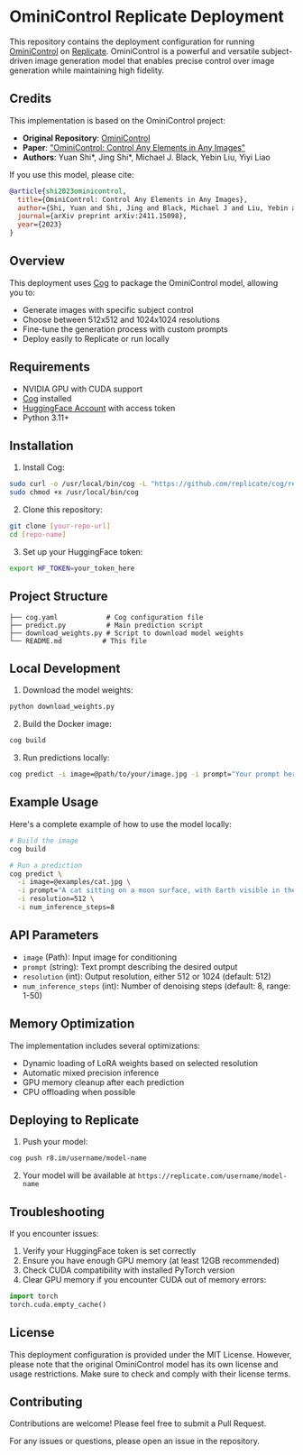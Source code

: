 # OminiControl Replicate Deployment

This repository contains the deployment configuration for running [OminiControl](https://github.com/Yuanshi9815/OminiControl) on [Replicate](https://replicate.com). OminiControl is a powerful and versatile subject-driven image generation model that enables precise control over image generation while maintaining high fidelity.

## Credits

This implementation is based on the OminiControl project:

- **Original Repository**: [OminiControl](https://github.com/Yuanshi9815/OminiControl)
- **Paper**: ["OminiControl: Control Any Elements in Any Images"](https://arxiv.org/abs/2411.15098)
- **Authors**: Yuan Shi*, Jing Shi*, Michael J. Black, Yebin Liu, Yiyi Liao

If you use this model, please cite:
```bibtex
@article{shi2023ominicontrol,
  title={OminiControl: Control Any Elements in Any Images},
  author={Shi, Yuan and Shi, Jing and Black, Michael J and Liu, Yebin and Liao, Yiyi},
  journal={arXiv preprint arXiv:2411.15098},
  year={2023}
}
```

## Overview

This deployment uses [Cog](https://github.com/replicate/cog) to package the OminiControl model, allowing you to:
- Generate images with specific subject control
- Choose between 512x512 and 1024x1024 resolutions
- Fine-tune the generation process with custom prompts
- Deploy easily to Replicate or run locally

## Requirements

- NVIDIA GPU with CUDA support
- [Cog](https://github.com/replicate/cog) installed
- [HuggingFace Account](https://huggingface.co/) with access token
- Python 3.11+

## Installation

1. Install Cog:
```bash
sudo curl -o /usr/local/bin/cog -L "https://github.com/replicate/cog/releases/latest/download/cog_$(uname -s)_$(uname -m)"
sudo chmod +x /usr/local/bin/cog
```

2. Clone this repository:
```bash
git clone [your-repo-url]
cd [repo-name]
```

3. Set up your HuggingFace token:
```bash
export HF_TOKEN=your_token_here
```

## Project Structure

```
├── cog.yaml            # Cog configuration file
├── predict.py          # Main prediction script
├── download_weights.py # Script to download model weights
└── README.md          # This file
```

## Local Development

1. Download the model weights:
```bash
python download_weights.py
```

2. Build the Docker image:
```bash
cog build
```

3. Run predictions locally:
```bash
cog predict -i image=@path/to/your/image.jpg -i prompt="Your prompt here" -i resolution=512
```

## Example Usage

Here's a complete example of how to use the model locally:

```bash
# Build the image
cog build

# Run a prediction
cog predict \
  -i image=@examples/cat.jpg \
  -i prompt="A cat sitting on a moon surface, with Earth visible in the background" \
  -i resolution=512 \
  -i num_inference_steps=8
```

## API Parameters

- `image` (Path): Input image for conditioning
- `prompt` (string): Text prompt describing the desired output
- `resolution` (int): Output resolution, either 512 or 1024 (default: 512)
- `num_inference_steps` (int): Number of denoising steps (default: 8, range: 1-50)

## Memory Optimization

The implementation includes several optimizations:
- Dynamic loading of LoRA weights based on selected resolution
- Automatic mixed precision inference
- GPU memory cleanup after each prediction
- CPU offloading when possible

## Deploying to Replicate

1. Push your model:
```bash
cog push r8.im/username/model-name
```

2. Your model will be available at `https://replicate.com/username/model-name`

## Troubleshooting

If you encounter issues:

1. Verify your HuggingFace token is set correctly
2. Ensure you have enough GPU memory (at least 12GB recommended)
3. Check CUDA compatibility with installed PyTorch version
4. Clear GPU memory if you encounter CUDA out of memory errors:
```python
import torch
torch.cuda.empty_cache()
```

## License

This deployment configuration is provided under the MIT License. However, please note that the original OminiControl model has its own license and usage restrictions. Make sure to check and comply with their license terms.

## Contributing

Contributions are welcome! Please feel free to submit a Pull Request.

For any issues or questions, please open an issue in the repository.
